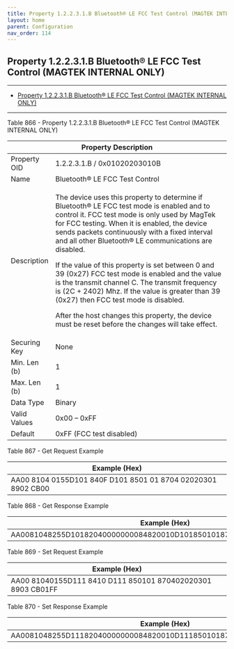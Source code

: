 ```yaml
---
title: Property 1.2.2.3.1.B Bluetooth® LE FCC Test Control (MAGTEK INTERNAL ONLY)
layout: home
parent: Configuration
nav_order: 114
---
```


## Property 1.2.2.3.1.B Bluetooth® LE FCC Test Control (MAGTEK INTERNAL ONLY)

---

- [Property 1.2.2.3.1.B Bluetooth® LE FCC Test Control (MAGTEK INTERNAL ONLY)](#property-12231b-bluetooth®-le-fcc-test-control-magtek-internal-only)

---


Table 866 - Property 1.2.2.3.1.B Bluetooth® LE FCC Test Control (MAGTEK
INTERNAL ONLY)

<table>
<colgroup>
<col style="width: 14%" />
<col style="width: 85%" />
</colgroup>
<thead>
<tr>
<th colspan="2">Property Description</th>
</tr>
</thead>
<tbody>
<tr>
<td>Property OID</td>
<td>1.2.2.3.1.B / 0x01020203010B</td>
</tr>
<tr>
<td>Name</td>
<td>Bluetooth® LE FCC Test Control</td>
</tr>
<tr>
<td>Description</td>
<td><p>The device uses this property to determine if Bluetooth® LE FCC
test mode is enabled and to control it. FCC test mode is only used by
MagTek for FCC testing. When it is enabled, the device sends packets
continuously with a fixed interval and all other Bluetooth® LE
communications are disabled.</p>
<p>If the value of this property is set between 0 and 39 (0x27) FCC test
mode is enabled and the value is the transmit channel C. The transmit
frequency is (2C + 2402) Mhz. If the value is greater than 39 (0x27)
then FCC test mode is disabled.</p>
<p>After the host changes this property, the device must be reset before
the changes will take effect.</p></td>
</tr>
<tr>
<td>Securing Key</td>
<td>None</td>
</tr>
<tr>
<td>Min. Len (b)</td>
<td>1</td>
</tr>
<tr>
<td>Max. Len (b)</td>
<td>1</td>
</tr>
<tr>
<td>Data Type</td>
<td>Binary</td>
</tr>
<tr>
<td>Valid Values</td>
<td>0x00 – 0xFF</td>
</tr>
<tr>
<td>Default</td>
<td>0xFF (FCC test disabled)</td>
</tr>
</tbody>
</table>

Table 867 - Get Request Example

| Example (Hex)                                                |
|--------------------------------------------------------------|
| AA00 8104 0155D101 840F D101 8501 01 8704 02020301 8902 CB00 |

Table 868 - Get Response Example

| Example (Hex)                                                        |
|----------------------------------------------------------------------|
| AA0081048255D10182040000000084820010D1018501018704020203018903CB01FF |

Table 869 - Set Request Example

| Example (Hex)                                               |
|-------------------------------------------------------------|
| AA00 81040155D111 8410 D111 850101 870402020301 8903 CB01FF |

Table 870 - Set Response Example

| Example (Hex)                                                        |
|----------------------------------------------------------------------|
| AA0081048255D11182040000000084820010D1118501018704020203018903CB01FF |

##